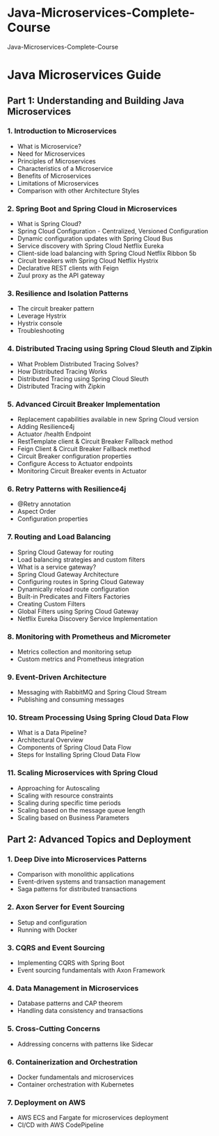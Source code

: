 # Java-Microservices-Complete-Course
Java-Microservices-Complete-Course


# Java Microservices Guide

## Part 1: Understanding and Building Java Microservices

### 1. Introduction to Microservices
- What is Microservice?
- Need for Microservices
- Principles of Microservices
- Characteristics of a Microservice
- Benefits of Microservices
- Limitations of Microservices
- Comparison with other Architecture Styles

### 2. Spring Boot and Spring Cloud in Microservices
- What is Spring Cloud?
- Spring Cloud Configuration - Centralized, Versioned Configuration
- Dynamic configuration updates with Spring Cloud Bus
- Service discovery with Spring Cloud Netflix Eureka
- Client-side load balancing with Spring Cloud Netflix Ribbon  5b
- Circuit breakers with Spring Cloud Netflix Hystrix
- Declarative REST clients with Feign
- Zuul proxy as the API gateway

### 3. Resilience and Isolation Patterns
- The circuit breaker pattern
- Leverage Hystrix
- Hystrix console
- Troubleshooting

### 4. Distributed Tracing using Spring Cloud Sleuth and Zipkin
- What Problem Distributed Tracing Solves?
- How Distributed Tracing Works
- Distributed Tracing using Spring Cloud Sleuth
- Distributed Tracing with Zipkin

### 5. Advanced Circuit Breaker Implementation
- Replacement capabilities available in new Spring Cloud version
- Adding Resilience4j
- Actuator /health Endpoint
- RestTemplate client & Circuit Breaker Fallback method
- Feign Client & Circuit Breaker Fallback method
- Circuit Breaker configuration properties
- Configure Access to Actuator endpoints
- Monitoring Circuit Breaker events in Actuator

### 6. Retry Patterns with Resilience4j
- @Retry annotation
- Aspect Order
- Configuration properties

### 7. Routing and Load Balancing
- Spring Cloud Gateway for routing
- Load balancing strategies and custom filters
- What is a service gateway?
- Spring Cloud Gateway Architecture
- Configuring routes in Spring Cloud Gateway
- Dynamically reload route configuration
- Built-in Predicates and Filters Factories
- Creating Custom Filters
- Global Filters using Spring Cloud Gateway
- Netflix Eureka Discovery Service Implementation

### 8. Monitoring with Prometheus and Micrometer
- Metrics collection and monitoring setup
- Custom metrics and Prometheus integration

### 9. Event-Driven Architecture
- Messaging with RabbitMQ and Spring Cloud Stream
- Publishing and consuming messages

### 10. Stream Processing Using Spring Cloud Data Flow
- What is a Data Pipeline?
- Architectural Overview
- Components of Spring Cloud Data Flow
- Steps for Installing Spring Cloud Data Flow

### 11. Scaling Microservices with Spring Cloud
- Approaching for Autoscaling
- Scaling with resource constraints
- Scaling during specific time periods
- Scaling based on the message queue length
- Scaling based on Business Parameters

## Part 2: Advanced Topics and Deployment

### 1. Deep Dive into Microservices Patterns
- Comparison with monolithic applications
- Event-driven systems and transaction management
- Saga patterns for distributed transactions

### 2. Axon Server for Event Sourcing
- Setup and configuration
- Running with Docker

### 3. CQRS and Event Sourcing
- Implementing CQRS with Spring Boot
- Event sourcing fundamentals with Axon Framework

### 4. Data Management in Microservices
- Database patterns and CAP theorem
- Handling data consistency and transactions

### 5. Cross-Cutting Concerns
- Addressing concerns with patterns like Sidecar

### 6. Containerization and Orchestration
- Docker fundamentals and microservices
- Container orchestration with Kubernetes

### 7. Deployment on AWS
- AWS ECS and Fargate for microservices deployment
- CI/CD with AWS CodePipeline

